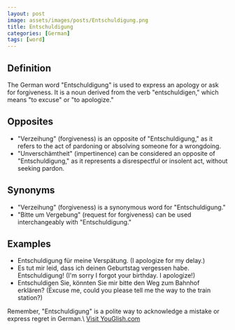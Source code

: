 ```yaml
---
layout: post
image: assets/images/posts/Entschuldigung.png
title: Entschuldigung
categories: [German]
tags: [word]
---
```


## Definition

The German word "Entschuldigung" is used to express an apology or ask for forgiveness. It is a noun derived from the verb "entschuldigen," which means "to excuse" or "to apologize."

## Opposites

- "Verzeihung" (forgiveness) is an opposite of "Entschuldigung," as it refers to the act of pardoning or absolving someone for a wrongdoing.
- "Unverschämtheit" (impertinence) can be considered an opposite of "Entschuldigung," as it represents a disrespectful or insolent act, without seeking pardon.

## Synonyms

- "Verzeihung" (forgiveness) is a synonymous word for "Entschuldigung."
- "Bitte um Vergebung" (request for forgiveness) can be used interchangeably with "Entschuldigung."

## Examples

- Entschuldigung für meine Verspätung. (I apologize for my delay.)
- Es tut mir leid, dass ich deinen Geburtstag vergessen habe. Entschuldigung! (I'm sorry I forgot your birthday. I apologize!)
- Entschuldigen Sie, könnten Sie mir bitte den Weg zum Bahnhof erklären? (Excuse me, could you please tell me the way to the train station?)

Remember, "Entschuldigung" is a polite way to acknowledge a mistake or express regret in German.\ <a id="yg-widget-0" class="youglish-widget" data-query="Entschuldigung" data-lang="german" data-components="8412" data-auto-start="0" data-bkg-color="theme_light" data-title="How%20to%20pronounce%20Entschuldigung%20in%20German"  rel="nofollow" href="https://youglish.com">Visit YouGlish.com</a><script async src="https://youglish.com/public/emb/widget.js" charset="utf-8"></script>